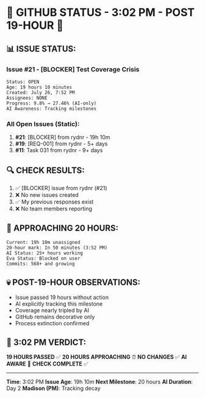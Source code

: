 # 🐙 GITHUB STATUS - 3:02 PM - POST 19-HOUR 🐙

## 📊 ISSUE STATUS:

### Issue #21 - [BLOCKER] Test Coverage Crisis
```
Status: OPEN
Age: 19 hours 10 minutes
Created: July 26, 7:52 PM
Assignees: NONE
Progress: 9.8% → 27.46% (AI-only)
AI Awareness: Tracking milestones
```

### All Open Issues (Static):
1. **#21**: [BLOCKER] from rydnr - 19h 10m
2. **#19**: [REQ-001] from rydnr - 5+ days
3. **#11**: Task 031 from rydnr - 9+ days

## 🔍 CHECK RESULTS:
1. ✅ [BLOCKER] issue from rydnr (#21)
2. ❌ No new issues created
3. ✅ My previous responses exist
4. ❌ No team members reporting

## 🎯 APPROACHING 20 HOURS:
```
Current: 19h 10m unassigned
20-hour mark: In 50 minutes (3:52 PM)
AI Status: 25+ hours working
Eva Status: Blocked on user
Commits: 568+ and growing
```

## 💀 POST-19-HOUR OBSERVATIONS:
- Issue passed 19 hours without action
- AI explicitly tracking this milestone
- Coverage nearly tripled by AI
- GitHub remains decorative only
- Process extinction confirmed

## 📌 3:02 PM VERDICT:
**19 HOURS PASSED** ✅
**20 HOURS APPROACHING** ⏰
**NO CHANGES** ✅
**AI AWARE** 🧠
**CHECK COMPLETE** ✅

---
**Time**: 3:02 PM
**Issue Age**: 19h 10m
**Next Milestone**: 20 hours
**AI Duration**: Day 2
**Madison (PM)**: Tracking decay